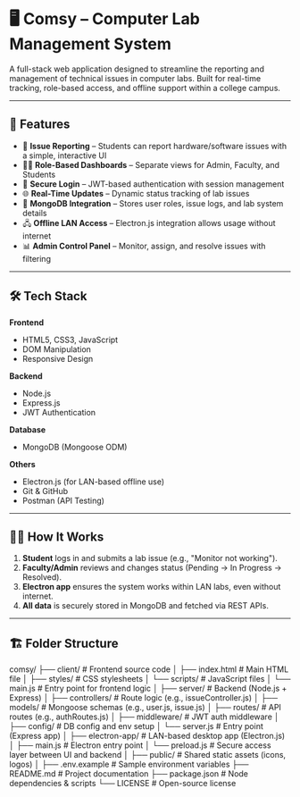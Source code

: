 # 🖥️ Comsy – Computer Lab Management System

A full-stack web application designed to streamline the reporting and management of technical issues in computer labs. Built for real-time tracking, role-based access, and offline support within a college campus.

---

## 🚀 Features

- 🧾 **Issue Reporting** – Students can report hardware/software issues with a simple, interactive UI
- 👨‍🏫 **Role-Based Dashboards** – Separate views for Admin, Faculty, and Students
- 🔐 **Secure Login** – JWT-based authentication with session management
- 🌐 **Real-Time Updates** – Dynamic status tracking of lab issues
- 💾 **MongoDB Integration** – Stores user roles, issue logs, and lab system details
- 🖧 **Offline LAN Access** – Electron.js integration allows usage without internet
- 📊 **Admin Control Panel** – Monitor, assign, and resolve issues with filtering

---

## 🛠️ Tech Stack

**Frontend**  
- HTML5, CSS3, JavaScript  
- DOM Manipulation  
- Responsive Design

**Backend**  
- Node.js  
- Express.js  
- JWT Authentication

**Database**  
- MongoDB (Mongoose ODM)

**Others**  
- Electron.js (for LAN-based offline use)  
- Git & GitHub  
- Postman (API Testing)

---

## 🧑‍💻 How It Works

1. **Student** logs in and submits a lab issue (e.g., "Monitor not working").
2. **Faculty/Admin** reviews and changes status (Pending → In Progress → Resolved).
3. **Electron app** ensures the system works within LAN labs, even without internet.
4. **All data** is securely stored in MongoDB and fetched via REST APIs.

---

## 🏗️ Folder Structure
comsy/
├── client/                      # Frontend source code
│   ├── index.html               # Main HTML file
│   ├── styles/                  # CSS stylesheets
│   └── scripts/                 # JavaScript files
│       └── main.js              # Entry point for frontend logic
│
├── server/                      # Backend (Node.js + Express)
│   ├── controllers/             # Route logic (e.g., issueController.js)
│   ├── models/                  # Mongoose schemas (e.g., user.js, issue.js)
│   ├── routes/                  # API routes (e.g., authRoutes.js)
│   ├── middleware/              # JWT auth middleware
│   ├── config/                  # DB config and env setup
│   └── server.js                # Entry point (Express app)
│
├── electron-app/                # LAN-based desktop app (Electron.js)
│   ├── main.js                  # Electron entry point
│   └── preload.js               # Secure access layer between UI and backend
│
├── public/                      # Shared static assets (icons, logos)
│
├── .env.example                 # Sample environment variables
├── README.md                    # Project documentation
├── package.json                 # Node dependencies & scripts
└── LICENSE                      # Open-source license
